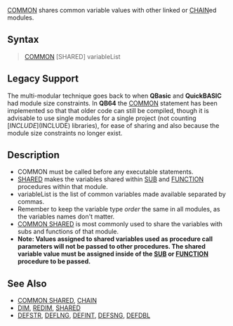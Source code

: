 [COMMON](COMMON) shares common variable values with other linked or [CHAIN](CHAIN)ed modules.

## Syntax

> [COMMON](COMMON) [SHARED] variableList 

## Legacy Support

The multi-modular technique goes back to when **QBasic** and **QuickBASIC** had module size constraints. In **QB64** the [COMMON](COMMON) statement has been implemented so that that older code can still be compiled, though it is advisable to use single modules for a single project (not counting [$INCLUDE]($INCLUDE) libraries), for ease of sharing and also because the module size constraints no longer exist.

## Description

* COMMON must be called before any executable statements.
* [SHARED](SHARED) makes the variables shared within [SUB](SUB) and [FUNCTION](FUNCTION) procedures within that module.
* variableList is the list of common variables made available separated by commas.
* Remember to keep the variable type *order* the same in all modules, as the variables names don't matter.
* [COMMON SHARED](COMMON-SHARED) is most commonly used to share the variables with subs and functions of that module.
* **Note: Values assigned to shared variables used as procedure call parameters will not be passed to other procedures. The shared variable value must be assigned inside of the [SUB](SUB) or [FUNCTION](FUNCTION) procedure to be passed.**

## See Also

* [COMMON SHARED](COMMON-SHARED), [CHAIN](CHAIN)
* [DIM](DIM), [REDIM](REDIM), [SHARED](SHARED)
* [DEFSTR](DEFSTR), [DEFLNG](DEFLNG), [DEFINT](DEFINT), [DEFSNG](DEFSNG), [DEFDBL](DEFDBL)
